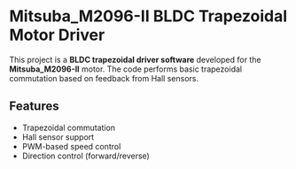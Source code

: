 # Mitsuba_M2096-II BLDC Trapezoidal Motor Driver
This project is a **BLDC trapezoidal driver software** developed for the **Mitsuba_M2096-II** motor. The code performs basic trapezoidal commutation based on feedback from Hall sensors.  
## Features
- Trapezoidal commutation  
- Hall sensor support  
- PWM-based speed control  
- Direction control (forward/reverse)  
